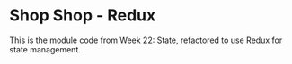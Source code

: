 # Shop Shop - Redux

This is the module code from Week 22: State, refactored to use Redux for state management.
